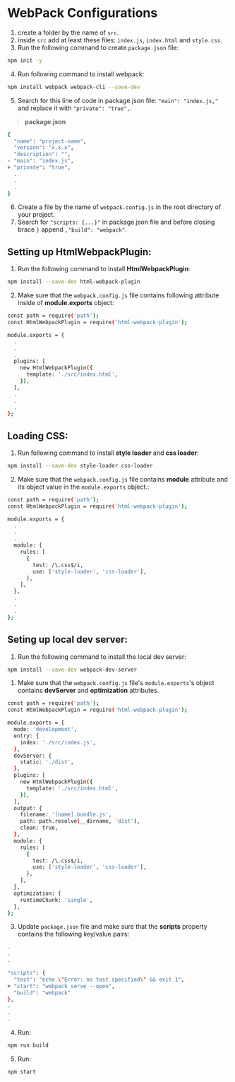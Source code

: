 # **WebPack Configurations**

1. create a folder by the name of `src`.
2. inside `src` add at least these files: `index.js`, `index.html` and `style.css`.
3. Run the following command to create `package.json` file:

```sh
npm init -y
```

4. Run following command to install webpack:

```sh
npm install webpack webpack-cli --save-dev
```

5. Search for this line of code in package.json file: `"main": "index.js,"` and replace it with `"private": "true",`.

> **package.json**

```sh
{
  "name": "project-name",
  "version": "x.x.x",
  "description": "",
- "main": "index.js",
+ "private": "true",
  .
  .
  .
}
```

6. Create a file by the name of `webpack.config.js` in the root directory of your project.
7. Search for `"scripts: {...}"` in package.json file and before closing brace `}` append `,"build": "webpack"`.

## Setting up HtmlWebpackPlugin:

1. Run the following command to install **HtmlWebpackPlugin**:

```sh
npm install --save-dev html-webpack-plugin
```

2. Make sure that the `webpack.config.js` file contains following attribute inside of **module.exports** object:

```sh
const path = require('path');
const HtmlWebpackPlugin = require('html-webpack-plugin');

module.exports = {
  .
  .
  .
  plugins: [
    new HtmlWebpackPlugin({
      template: './src/index.html',
    }),
  ],
  .
  .
  .
};

```

## Loading CSS:

1. Run following command to install **style loader** and **css loader**:

```sh
npm install --save-dev style-loader css-loader
```

2. Make sure that the `webpack.config.js` file contains **module** attribute and its object value in the `module.exports` object.:

```sh
const path = require('path');
const HtmlWebpackPlugin = require('html-webpack-plugin');

module.exports = {
  .
  .
  .
  module: {
    rules: [
      {
        test: /\.css$/i,
        use: ['style-loader', 'css-loader'],
      },
    ],
  },
  .
  .
  .
};
```

## Seting up local dev server:

1. Run the following command to install the local dev server:

```sh
npm install --save-dev webpack-dev-server
```

1. Make sure that the `webpack.config.js` file's `module.exports`'s object contains **devServer** and **optimization** attributes.

```sh
const path = require('path');
const HtmlWebpackPlugin = require('html-webpack-plugin');

module.exports = {
  mode: 'development',
  entry: {
    index: './src/index.js',
  },
  devServer: {
    static: './dist',
  },
  plugins: [
    new HtmlWebpackPlugin({
      template: './src/index.html',
    }),
  ],
  output: {
    filename: '[name].bundle.js',
    path: path.resolve(__dirname, 'dist'),
    clean: true,
  },
  module: {
    rules: [
      {
        test: /\.css$/i,
        use: ['style-loader', 'css-loader'],
      },
    ],
  },
  optimization: {
    runtimeChunk: 'single',
  },
};
```

3. Update `package.json` file and make sure that the **scripts** property contains the following key/value pairs:

```sh
.
.
.

"scripts": {
  "test": "echo \"Error: no test specified\" && exit 1",
+ "start": "webpack serve --open",
  "build": "webpack"
},
.
.
.

```

4. Run:

```sh
npm run build
```

5. Run:

```sh
npm start
```
